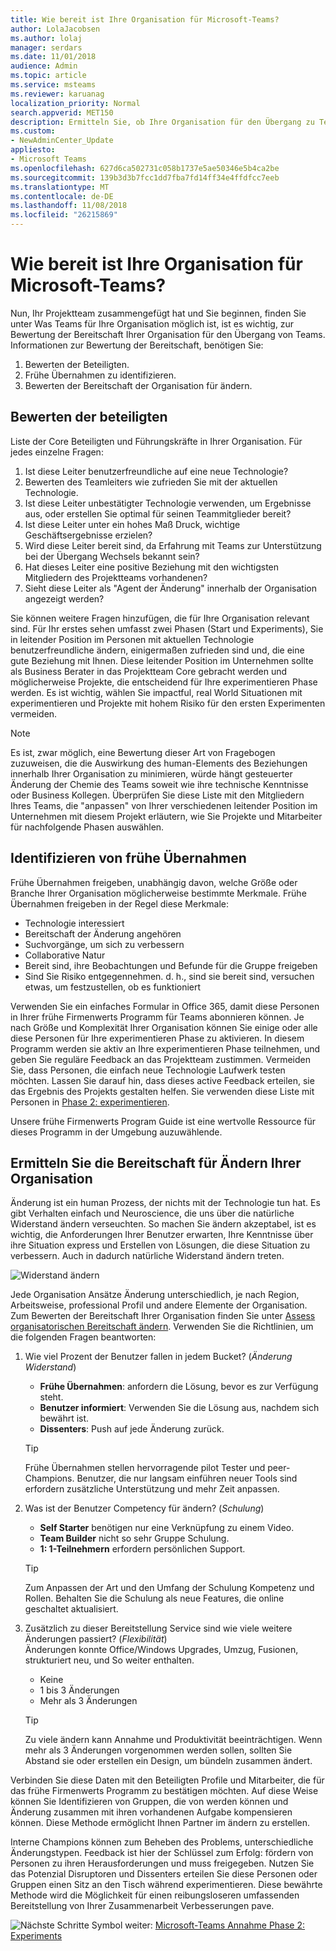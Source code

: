 ```yaml
---
title: Wie bereit ist Ihre Organisation für Microsoft-Teams?
author: LolaJacobsen
ms.author: lolaj
manager: serdars
ms.date: 11/01/2018
audience: Admin
ms.topic: article
ms.service: msteams
ms.reviewer: karuanag
localization_priority: Normal
search.appverid: MET150
description: Ermitteln Sie, ob Ihre Organisation für den Übergang zu Teams bereit ist.
ms.custom:
- NewAdminCenter_Update
appliesto:
- Microsoft Teams
ms.openlocfilehash: 627d6ca502731c058b1737e5ae50346e5b4ca2be
ms.sourcegitcommit: 139b3d3b7fcc1dd7fba7fd14ff34e4ffdfcc7eeb
ms.translationtype: MT
ms.contentlocale: de-DE
ms.lasthandoff: 11/08/2018
ms.locfileid: "26215869"
---
```

# <a name="how-ready-is-your-organization-for-microsoft-teams"></a>Wie bereit ist Ihre Organisation für Microsoft-Teams?

Nun, Ihr Projektteam zusammengefügt hat und Sie beginnen, finden Sie unter Was Teams für Ihre Organisation möglich ist, ist es wichtig, zur Bewertung der Bereitschaft Ihrer Organisation für den Übergang von Teams. Informationen zur Bewertung der Bereitschaft, benötigen Sie:

1. Bewerten der Beteiligten.
2. Frühe Übernahmen zu identifizieren.
3. Bewerten der Bereitschaft der Organisation für ändern. 

## <a name="assess-your-stakeholders"></a>Bewerten der beteiligten

Liste der Core Beteiligten und Führungskräfte in Ihrer Organisation. Für jedes einzelne Fragen:
 
1. Ist diese Leiter benutzerfreundliche auf eine neue Technologie?
2. Bewerten des Teamleiters wie zufrieden Sie mit der aktuellen Technologie.
3. Ist diese Leiter unbestätigter Technologie verwenden, um Ergebnisse aus, oder erstellen Sie optimal für seinen Teammitglieder bereit?
4. Ist diese Leiter unter ein hohes Maß Druck, wichtige Geschäftsergebnisse erzielen? 
5. Wird diese Leiter bereit sind, da Erfahrung mit Teams zur Unterstützung bei der Übergang Wechsels bekannt sein?
6. Hat dieses Leiter eine positive Beziehung mit den wichtigsten Mitgliedern des Projektteams vorhandenen?
7. Sieht diese Leiter als "Agent der Änderung" innerhalb der Organisation angezeigt werden?  

Sie können weitere Fragen hinzufügen, die für Ihre Organisation relevant sind. Für Ihr erstes sehen umfasst zwei Phasen (Start und Experiments), Sie in leitender Position im Personen mit aktuellen Technologie benutzerfreundliche ändern, einigermaßen zufrieden sind und, die eine gute Beziehung mit Ihnen. Diese leitender Position im Unternehmen sollte als Business Berater in das Projektteam Core gebracht werden und möglicherweise Projekte, die entscheidend für Ihre experimentieren Phase werden. Es ist wichtig, wählen Sie impactful, real World Situationen mit experimentieren und Projekte mit hohem Risiko für den ersten Experimenten vermeiden.
   
> [!NOTE]
> Es ist, zwar möglich, eine Bewertung dieser Art von Fragebogen zuzuweisen, die die Auswirkung des human-Elements des Beziehungen innerhalb Ihrer Organisation zu minimieren, würde hängt gesteuerter Änderung der Chemie des Teams soweit wie ihre technische Kenntnisse oder Business Kollegen. Überprüfen Sie diese Liste mit den Mitgliedern Ihres Teams, die "anpassen" von Ihrer verschiedenen leitender Position im Unternehmen mit diesem Projekt erläutern, wie Sie Projekte und Mitarbeiter für nachfolgende Phasen auswählen. 

## <a name="identify-early-adopters"></a>Identifizieren von frühe Übernahmen

Frühe Übernahmen freigeben, unabhängig davon, welche Größe oder Branche Ihrer Organisation möglicherweise bestimmte Merkmale. Frühe Übernahmen freigeben in der Regel diese Merkmale:

- Technologie interessiert
- Bereitschaft der Änderung angehören
- Suchvorgänge, um sich zu verbessern
- Collaborative Natur
- Bereit sind, ihre Beobachtungen und Befunde für die Gruppe freigeben
- Sind Sie Risiko entgegennehmen. d. h., sind sie bereit sind, versuchen etwas, um festzustellen, ob es funktioniert

Verwenden Sie ein einfaches Formular in Office 365, damit diese Personen in Ihrer frühe Firmenwerts Programm für Teams abonnieren können. Je nach Größe und Komplexität Ihrer Organisation können Sie einige oder alle diese Personen für Ihre experimentieren Phase zu aktivieren. In diesem Programm werden sie aktiv an Ihre experimentieren Phase teilnehmen, und geben Sie reguläre Feedback an das Projektteam zustimmen. Vermeiden Sie, dass Personen, die einfach neue Technologie Laufwerk testen möchten. Lassen Sie darauf hin, dass dieses active Feedback erteilen, sie das Ergebnis des Projekts gestalten helfen. Sie verwenden diese Liste mit Personen in [Phase 2: experimentieren](teams-adoption-phase2-experiment.md).

Unsere frühe Firmenwerts Program Guide ist eine wertvolle Ressource für dieses Programm in der Umgebung auzuwählende.  
 
## <a name="assess-your-organizations-readiness-for-change"></a>Ermitteln Sie die Bereitschaft für Ändern Ihrer Organisation

Änderung ist ein human Prozess, der nichts mit der Technologie tun hat. Es gibt Verhalten einfach und Neuroscience, die uns über die natürliche Widerstand ändern verseuchten. So machen Sie ändern akzeptabel, ist es wichtig, die Anforderungen Ihrer Benutzer erwarten, Ihre Kenntnisse über ihre Situation express und Erstellen von Lösungen, die diese Situation zu verbessern. Auch in dadurch natürliche Widerstand ändern treten.  

![Widerstand ändern](media/teams-adoption-resistance.png)

Jede Organisation Ansätze Änderung unterschiedlich, je nach Region, Arbeitsweise, professional Profil und andere Elemente der Organisation. Zum Bewerten der Bereitschaft Ihrer Organisation finden Sie unter [Assess organisatorischen Bereitschaft ändern](upgrade-org-change-readiness.md). Verwenden Sie die Richtlinien, um die folgenden Fragen beantworten:

1. Wie viel Prozent der Benutzer fallen in jedem Bucket? (*Änderung Widerstand*)
    - **Frühe Übernahmen**: anfordern die Lösung, bevor es zur Verfügung steht.
    - **Benutzer informiert**: Verwenden Sie die Lösung aus, nachdem sich bewährt ist.
    - **Dissenters**: Push auf jede Änderung zurück.
    
   > [!TIP]
   > Frühe Übernahmen stellen hervorragende pilot Tester und peer-Champions. Benutzer, die nur langsam einführen neuer Tools sind erfordern zusätzliche Unterstützung und mehr Zeit anpassen. 

2. Was ist der Benutzer Competency für ändern? (*Schulung*)
    - **Self Starter** benötigen nur eine Verknüpfung zu einem Video.
    - **Team Builder** nicht so sehr Gruppe Schulung.
    - **1: 1-Teilnehmern** erfordern persönlichen Support.

    > [!TIP]
    > Zum Anpassen der Art und den Umfang der Schulung Kompetenz und Rollen. Behalten Sie die Schulung als neue Features, die online geschaltet aktualisiert.

3. Zusätzlich zu dieser Bereitstellung Service sind wie viele weitere Änderungen passiert? (*Flexibilität*) <br/>Änderungen konnte Office/Windows Upgrades, Umzug, Fusionen, strukturiert neu, und So weiter enthalten.
    - Keine
    - 1 bis 3 Änderungen
    - Mehr als 3 Änderungen
 
    > [!TIP] 
    > Zu viele ändern kann Annahme und Produktivität beeinträchtigen. Wenn mehr als 3 Änderungen vorgenommen werden sollen, sollten Sie Abstand sie oder erstellen ein Design, um bündeln zusammen ändert.  

Verbinden Sie diese Daten mit den Beteiligten Profile und Mitarbeiter, die für das frühe Firmenwerts Programm zu bestätigen möchten. Auf diese Weise können Sie Identifizieren von Gruppen, die von werden können und Änderung zusammen mit ihren vorhandenen Aufgabe kompensieren können. Diese Methode ermöglicht Ihnen Partner im ändern zu erstellen.

Interne Champions können zum Beheben des Problems, unterschiedliche Änderungstypen. Feedback ist hier der Schlüssel zum Erfolg: fördern von Personen zu ihren Herausforderungen und muss freigegeben. Nutzen Sie das Potenzial Disruptoren und Dissenters erteilen Sie diese Personen oder Gruppen einen Sitz an den Tisch während experimentieren. Diese bewährte Methode wird die Möglichkeit für einen reibungsloseren umfassenden Bereitstellung von Ihrer Zusammenarbeit Verbesserungen pave.  

![Nächste Schritte Symbol](media/teams-adoption-next-icon.png) weiter: [Microsoft-Teams Annahme Phase 2: Experiments](teams-adoption-phase2-experiment.md) 